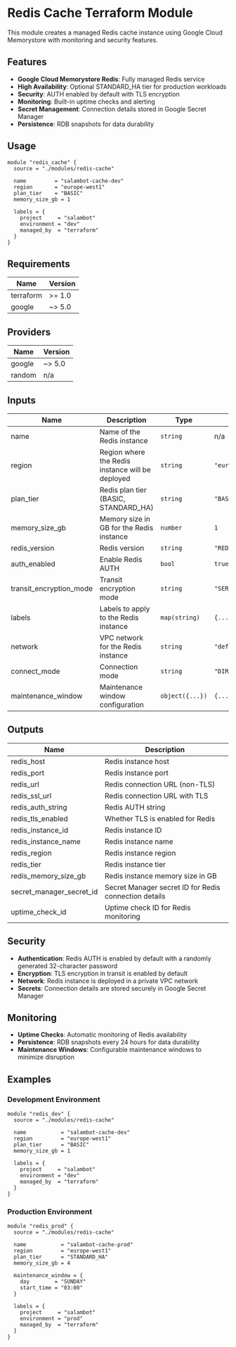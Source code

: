 # Redis Cache Terraform Module

This module creates a managed Redis cache instance using Google Cloud Memorystore with monitoring and security features.

## Features

- **Google Cloud Memorystore Redis**: Fully managed Redis service
- **High Availability**: Optional STANDARD_HA tier for production workloads
- **Security**: AUTH enabled by default with TLS encryption
- **Monitoring**: Built-in uptime checks and alerting
- **Secret Management**: Connection details stored in Google Secret Manager
- **Persistence**: RDB snapshots for data durability

## Usage

```hcl
module "redis_cache" {
  source = "./modules/redis-cache"

  name         = "salambot-cache-dev"
  region       = "europe-west1"
  plan_tier    = "BASIC"
  memory_size_gb = 1

  labels = {
    project     = "salambot"
    environment = "dev"
    managed_by  = "terraform"
  }
}
```

## Requirements

| Name      | Version |
| --------- | ------- |
| terraform | >= 1.0  |
| google    | ~> 5.0  |

## Providers

| Name   | Version |
| ------ | ------- |
| google | ~> 5.0  |
| random | n/a     |

## Inputs

| Name                    | Description                                      | Type            | Default                   | Required |
| ----------------------- | ------------------------------------------------ | --------------- | ------------------------- | :------: |
| name                    | Name of the Redis instance                       | `string`        | n/a                       |   yes    |
| region                  | Region where the Redis instance will be deployed | `string`        | `"europe-west1"`          |    no    |
| plan_tier               | Redis plan tier (BASIC, STANDARD_HA)             | `string`        | `"BASIC"`                 |    no    |
| memory_size_gb          | Memory size in GB for the Redis instance         | `number`        | `1`                       |    no    |
| redis_version           | Redis version                                    | `string`        | `"REDIS_7_0"`             |    no    |
| auth_enabled            | Enable Redis AUTH                                | `bool`          | `true`                    |    no    |
| transit_encryption_mode | Transit encryption mode                          | `string`        | `"SERVER_AUTHENTICATION"` |    no    |
| labels                  | Labels to apply to the Redis instance            | `map(string)`   | `{...}`                   |    no    |
| network                 | VPC network for the Redis instance               | `string`        | `"default"`               |    no    |
| connect_mode            | Connection mode                                  | `string`        | `"DIRECT_PEERING"`        |    no    |
| maintenance_window      | Maintenance window configuration                 | `object({...})` | `{...}`                   |    no    |

## Outputs

| Name                     | Description                                           |
| ------------------------ | ----------------------------------------------------- |
| redis_host               | Redis instance host                                   |
| redis_port               | Redis instance port                                   |
| redis_url                | Redis connection URL (non-TLS)                        |
| redis_ssl_url            | Redis connection URL with TLS                         |
| redis_auth_string        | Redis AUTH string                                     |
| redis_tls_enabled        | Whether TLS is enabled for Redis                      |
| redis_instance_id        | Redis instance ID                                     |
| redis_instance_name      | Redis instance name                                   |
| redis_region             | Redis instance region                                 |
| redis_tier               | Redis instance tier                                   |
| redis_memory_size_gb     | Redis instance memory size in GB                      |
| secret_manager_secret_id | Secret Manager secret ID for Redis connection details |
| uptime_check_id          | Uptime check ID for Redis monitoring                  |

## Security

- **Authentication**: Redis AUTH is enabled by default with a randomly generated 32-character password
- **Encryption**: TLS encryption in transit is enabled by default
- **Network**: Redis instance is deployed in a private VPC network
- **Secrets**: Connection details are stored securely in Google Secret Manager

## Monitoring

- **Uptime Checks**: Automatic monitoring of Redis availability
- **Persistence**: RDB snapshots every 24 hours for data durability
- **Maintenance Windows**: Configurable maintenance windows to minimize disruption

## Examples

### Development Environment

```hcl
module "redis_dev" {
  source = "./modules/redis-cache"

  name           = "salambot-cache-dev"
  region         = "europe-west1"
  plan_tier      = "BASIC"
  memory_size_gb = 1

  labels = {
    project     = "salambot"
    environment = "dev"
    managed_by  = "terraform"
  }
}
```

### Production Environment

```hcl
module "redis_prod" {
  source = "./modules/redis-cache"

  name           = "salambot-cache-prod"
  region         = "europe-west1"
  plan_tier      = "STANDARD_HA"
  memory_size_gb = 4

  maintenance_window = {
    day        = "SUNDAY"
    start_time = "03:00"
  }

  labels = {
    project     = "salambot"
    environment = "prod"
    managed_by  = "terraform"
  }
}
```

